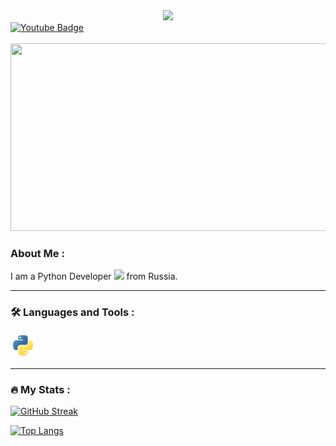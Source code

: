 <div id="header" align="center">
  <img src="https://i.giphy.com/media/v1.Y2lkPTc5MGI3NjExamNpeTIzaWJxcHB6NGQzYjJsMm82dXppMmRtN3ZleTQxeXJrMTEzeCZlcD12MV9pbnRlcm5hbF9naWZfYnlfaWQmY3Q9cw/M9gbBd9nbDrOTu1Mqx/giphy.gif" width="100"/>
</div>

<div id="badges">
  <a href="https://www.youtube.com/@shigokua">
    <img src="https://img.shields.io/badge/YouTube-red?style=for-the-badge&logo=youtube&logoColor=white" alt="Youtube Badge"/>
  </a>
</div>

<img src="https://komarev.com/ghpvc/?username=shigokua&style=flat-square&color=blue" alt=""/>

<div align="center">
  <img src="https://i.giphy.com/media/v1.Y2lkPTc5MGI3NjExeDRhaHdxOG45cmtoZDQ5NGVpa3NydnI1MjluZDdvdjhxOGo4NTB2dyZlcD12MV9pbnRlcm5hbF9naWZfYnlfaWQmY3Q9Zw/dWesBcTLavkZuG35MI/giphy.gif" width="600" height="300"/>
</div>

### About Me :
I am a Python Developer <img src="https://media.giphy.com/media/WUlplcMpOCEmTGBtBW/giphy.gif" width="30"> from Russia.


---

### :hammer_and_wrench: Languages and Tools :
<div>
  <img src="https://github.com/devicons/devicon/blob/d98a72cb9a6d8e543ddbddc32bac231572349e96/icons/python/python-original.svg" title="AWS" alt="AWS" width="40" height="40"/>&nbsp;
</div>

---

### :fire: My Stats :
[![GitHub Streak](http://github-readme-streak-stats.herokuapp.com?user=shigokua&theme=dark&background=000000)](https://git.io/streak-stats)


[![Top Langs](https://github-readme-stats.vercel.app/api/top-langs/?username=your-github-username&layout=compact&theme=vision-friendly-dark)](https://github.com/anuraghazra/github-readme-stats)
